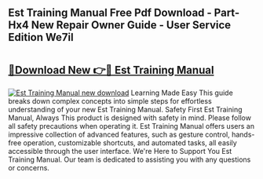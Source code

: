 ## Est Training Manual Free Pdf Download - Part-Hx4 New Repair Owner Guide - User Service Edition We7il

# <h2><a href="http://bc21623.oget.top/?id=Est+Training+Manual">🔗Download New 👉🔴 Est Training Manual</a></h2>

[![Est Training Manual new download](https://i.imgur.com/5g1atiW.png)](http://bc21623.oget.top/?id=Est+Training+Manual)
Learning Made Easy This guide breaks down complex concepts into simple steps for effortless understanding of your new Est Training Manual. Safety First Est Training Manual, Always This product is designed with safety in mind. Please follow all safety precautions when operating it. Est Training Manual offers users an impressive collection of advanced features, such as gesture control, hands-free operation, customizable shortcuts, and automated tasks, all easily accessible through the user interface. We're Here to Support You Est Training Manual. Our team is dedicated to assisting you with any questions or concerns.
